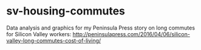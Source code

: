 # sv-housing-commutes
Data analysis and graphics for my Peninsula Press story on long commutes for Silicon Valley workers: http://peninsulapress.com/2016/04/06/silicon-valley-long-commutes-cost-of-living/

